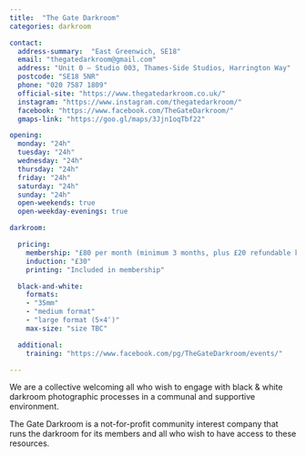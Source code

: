 ```yaml
---
title:  "The Gate Darkroom"
categories: darkroom

contact:
  address-summary:  "East Greenwich, SE18"
  email: "thegatedarkroom@gmail.com"
  address: "Unit 0 – Studio 003, Thames-Side Studios, Harrington Way"
  postcode: "SE18 5NR"
  phone: "020 7587 1809"
  official-site: "https://www.thegatedarkroom.co.uk/"
  instagram: "https://www.instagram.com/thegatedarkroom/"
  facebook: "https://www.facebook.com/TheGateDarkroom/"
  gmaps-link: "https://goo.gl/maps/3Jjn1oqTbf22"

opening:
  monday: "24h"
  tuesday: "24h"
  wednesday: "24h"
  thursday: "24h"
  friday: "24h"
  saturday: "24h"
  sunday: "24h"
  open-weekends: true
  open-weekday-evenings: true

darkroom:

  pricing:
    membership: "£80 per month (minimum 3 months, plus £20 refundable key deposit)"
    induction: "£30"
    printing: "Included in membership"

  black-and-white:
    formats:
    - "35mm"
    - "medium format"
    - "large format (5×4″)"
    max-size: "size TBC"

  additional:
    training: "https://www.facebook.com/pg/TheGateDarkroom/events/"

---
```


We are a collective welcoming all who wish to engage with black & white darkroom photographic processes in a communal and supportive environment.

The Gate Darkroom is a not-for-profit community interest company that runs the darkroom for its members and all who wish to have access to these resources.
